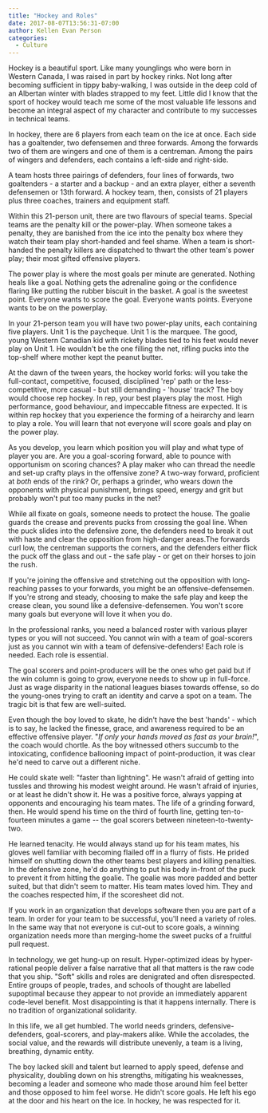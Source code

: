 ```yaml
---
title: "Hockey and Roles"
date: 2017-08-07T13:56:31-07:00
author: Kellen Evan Person
categories:
  - Culture
---
```


Hockey is a beautiful sport. Like many younglings who were born in Western Canada, I was raised in part by hockey rinks. Not long after becoming sufficient in tippy baby-walking, I was outside in the deep cold of an Albertan winter with blades strapped to my feet. Little did I know that the sport of hockey would teach me some of the most valuable life lessons and become an integral aspect of my character and contribute to my successes in technical teams.

In hockey, there are 6 players from each team on the ice at once. Each side has a goaltender, two defensemen and three forwards. Among the forwards two of them are wingers and one of them is a centreman. Among the pairs of wingers and defenders, each contains a left-side and right-side.

A team hosts three pairings of defenders, four lines of forwards, two goaltenders - a starter and a backup - and an extra player, either a seventh defensemen or 13th forward. A hockey team, then, consists of 21 players plus three coaches, trainers and equipment staff.

Within this 21-person unit, there are two flavours of special teams. Special teams are the penalty kill or the power-play. When someone takes a penalty, they are banished from the ice into the penalty box where they watch their team play short-handed and feel shame. When a team is short-handed the penalty killers are dispatched to thwart the other team's power play; their most gifted offensive players.

The power play is where the most goals per minute are generated. Nothing heals like a goal. Nothing gets the adrenaline going or the confidence flaring like putting the rubber biscuit in the basket. A goal is the sweetest point. Everyone wants to score the goal. Everyone wants points. Everyone wants to be on the powerplay.

In your 21-person team you will have two power-play units, each containing five players. Unit 1 is the paycheque. Unit 1 is the marquee. The good, young Western Canadian kid with rickety blades tied to his feet would never play on Unit 1. He wouldn't be the one filling the net, rifling pucks into the top-shelf where mother kept the peanut butter.

At the dawn of the tween years, the hockey world forks: will you take the full-contact, competitive, focused, disciplined 'rep' path or the less-competitive, more casual - but still demanding - 'house' track? The boy would choose rep hockey. In rep, your best players play the most. High performance, good behaviour, and impeccable fitness are expected. It is within rep hockey that you experience the forming of a heirarchy and learn to play a role. You will learn that not everyone will score goals and play on the power play.

As you develop, you learn which position you will play and what type of player you are. Are you a goal-scoring forward, able to pounce with opportunism on scoring chances? A play maker who can thread the needle and set-up crafty plays in the offensive zone? A two-way forward, proficient at _both_ ends of the rink? Or, perhaps a grinder, who wears down the opponents with physical punishment, brings speed, energy and grit but probably won't put too many pucks in the net?

While all fixate on goals, someone needs to protect the house. The goalie guards the crease and prevents pucks from crossing the goal line. When the puck slides into the defensive zone, the defenders need to break it out with haste and clear the opposition from high-danger areas.The forwards curl low, the centreman supports the corners, and the defenders either flick the puck off the glass and out - the safe play - or get on their horses to join the rush.

If you're joining the offensive and stretching out the opposition with long-reaching passes to your forwards, you might be an offensive-defensemen. If you're strong and steady, choosing to make the safe play and keep the crease clean, you sound like a defensive-defensemen. You won't score many goals but everyone will love it when you do.

In the professional ranks, you need a balanced roster with various player types or you will not succeed. You cannot win with a team of goal-scorers just as you cannot win with a team of defensive-defenders! Each role is needed. Each role is essential.

The goal scorers and point-producers will be the ones who get paid but if the win column is going to grow, everyone needs to show up in full-force. Just as wage disparity in the national leagues biases towards offense, so do the young-ones trying to craft an identity and carve a spot on a team. The tragic bit is that few are well-suited.

Even though the boy loved to skate, he didn't have the best 'hands' - which is to say, he lacked the finesse, grace, and awareness required to be an effective offensive player. "_If only your hands moved as fast as your brain!_", the coach would chortle. As the boy witnessed others succumb to the intoxicating, confidence ballooning impact of point-production, it was clear he'd need to carve out a different niche.

He could skate well: "faster than lightning". He wasn't afraid of getting into tussles and throwing his modest weight around. He wasn't afraid of injuries, or at least he didn't show it. He was a positive force, always yapping at opponents and encouraging his team mates. The life of a grinding forward, then. He would spend his time on the third of fourth line, getting ten-to-fourteen minutes a game -- the goal scorers between nineteen-to-twenty-two.

He learned tenacity. He would always stand up for his team mates, his gloves well familiar with becoming flailed off in a flurry of fists. He prided himself on shutting down the other teams best players and killing penalties. In the defensive zone, he'd do anything to put his body in-front of the puck to prevent it from hitting the goalie. The goalie was more padded and better suited, but that didn't seem to matter. His team mates loved him. They and the coaches respected him, if the scoresheet did not.

If you work in an organization that develops software then you are part of a team. In order for your team to be successful, you'll need a variety of roles.  In the same way that not everyone is cut-out to score goals, a winning organization needs more than merging-home the sweet pucks of a fruitful pull request.

In technology, we get hung-up on result. Hyper-optimized ideas by hyper-rational people deliver a false narrative that all that matters is the raw code that you ship. "Soft" skills and roles are denigrated and often disrespected. Entire groups of people, trades, and schools of thought are labelled supoptimal because they appear to not provide an immediately apparent code-level benefit. Most disappointing is that it happens internally. There is no tradition of organizational solidarity.

In this life, we all get humbled. The world needs grinders, defensive-defenders, goal-scorers, and play-makers alike. While the accolades, the social value, and the rewards will distribute unevenly, a team is a living, breathing, dynamic entity.

The boy lacked skill and talent but learned to apply speed, defense and physicality, doubling down on his strengths, mitigating his weaknesses, becoming a leader and someone who made those around him feel better and those opposed to him feel worse. He didn't score goals. He left his ego at the door and his heart on the ice. In hockey, he was respected for it.
